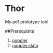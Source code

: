 Thor
====

My pdf prototype tool

##Prerequisite

 1. [poppler][1]
 2. [poppler-data][2]


  [1]: http://poppler.freedesktop.org/poppler-0.24.0.tar.xz
  [2]: http://poppler.freedesktop.org/poppler-data-0.4.6.tar.gz